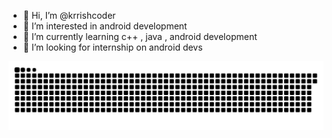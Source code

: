 - 👋 Hi, I’m @krrishcoder
- 👀 I’m interested in android development
- 🌱 I’m currently learning c++ , java , android development
- 💞️ I’m looking for internship on android devs



![snake gif](https://github.com/krrishcoder/krrishcoder/blob/output/github-snake-dark.svg)
  



<!---
krrishcoder/krrishcoder is a ✨ special ✨ repository because its `README.md` (this file) appears on your GitHub profile.
You can click the Preview link to take a look at your changes.
--->
